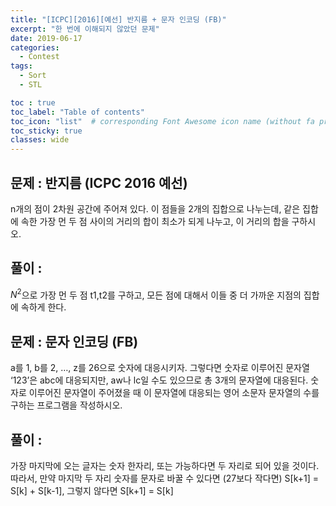 ```yaml
---
title: "[ICPC][2016][예선] 반지름 + 문자 인코딩 (FB)"
excerpt: "한 번에 이해되지 않았던 문제"
date: 2019-06-17
categories:
  - Contest
tags:
  - Sort
  - STL

toc : true
toc_label: "Table of contents"
toc_icon: "list"  # corresponding Font Awesome icon name (without fa prefix)
toc_sticky: true
classes: wide  
---
```


## 문제 : 반지름 (ICPC 2016 예선)

n개의 점이 2차원 공간에 주어져 있다. 이 점들을 2개의 집합으로 나누는데, 같은 집합에 속한 가장 먼 두 점 사이의 거리의 합이 최소가 되게 나누고, 이 거리의 합을 구하시오.

## 풀이 : 

$N^{2}$으로 가장 먼 두 점 t1,t2를 구하고, 모든 점에 대해서 이들 중 더 가까운 지점의 집합에 속하게 한다. 

## 문제 : 문자 인코딩 (FB)

a를 1, b를 2, …, z를 26으로 숫자에 대응시키자. 그렇다면
숫자로 이루어진 문자열 ‘123’은 abc에 대응되지만, aw나
lc일 수도 있으므로 총 3개의 문자열에 대응된다.
숫자로 이루어진 문자열이 주어졌을 때 이 문자열에
대응되는 영어 소문자 문자열의 수를 구하는 프로그램을
작성하시오.

## 풀이 : 

가장 마지막에 오는 글자는 숫자 한자리, 또는 가능하다면
두 자리로 되어 있을 것이다. 따라서, 만약 마지막 두 자리
숫자를 문자로 바꿀 수 있다면 (27보다 작다면) S[k+1] =
S[k] + S[k-1], 그렇지 않다면 S[k+1] = S[k]